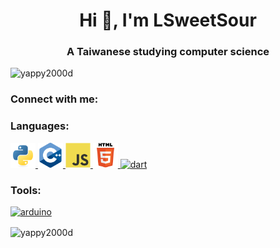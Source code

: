 <h1 align="center">Hi 👋, I'm LSweetSour</h1>
<h3 align="center">A Taiwanese studying computer science</h3>

<p align="left"> <img src="https://komarev.com/ghpvc/?username=yappy2000d&label=Profile%20views&color=0e75b6&style=flat" alt="yappy2000d" /> </p>

<h3 align="left">Connect with me:</h3>
<p align="left">
</p>

<h3 align="left">Languages:</h3>
<p align="left"> 
  <a href="https://www.python.org" target="_blank" rel="noreferrer">
    <img src="https://raw.githubusercontent.com/devicons/devicon/master/icons/python/python-original.svg" alt="python" width="40" height="40"/> 
  </a>
  <a href="https://www.w3schools.com/cpp/" target="_blank" rel="noreferrer">
    <img src="https://raw.githubusercontent.com/devicons/devicon/master/icons/cplusplus/cplusplus-original.svg" alt="cplusplus" width="40" height="40"/>
  </a>
  <a href="https://developer.mozilla.org/en-US/docs/Web/JavaScript" target="_blank" rel="noreferrer">
    <img src="https://raw.githubusercontent.com/devicons/devicon/master/icons/javascript/javascript-original.svg" alt="javascript" width="40" height="40"/>
  </a>
  <a href="https://www.w3.org/html/" target="_blank" rel="noreferrer">
    <img src="https://raw.githubusercontent.com/devicons/devicon/master/icons/html5/html5-original-wordmark.svg" alt="html5" width="40" height="40"/>
  </a>
  <a href="https://dart.dev" target="_blank" rel="noreferrer">
    <img src="https://www.vectorlogo.zone/logos/dartlang/dartlang-icon.svg" alt="dart" width="40" height="40"/>
  </a>
</p>

<h3 align="left">Tools:</h3>
<p align="left"> 
  <a href="https://www.arduino.cc/" target="_blank" rel="noreferrer"> 
    <img src="https://cdn.worldvectorlogo.com/logos/arduino-1.svg" alt="arduino" width="40" height="40"/> 
  </a>
</p>

<p><img align="center" src="https://github-readme-stats.vercel.app/api/top-langs?username=yappy2000d&show_icons=true&locale=en&layout=compact" alt="yappy2000d" /></p>
